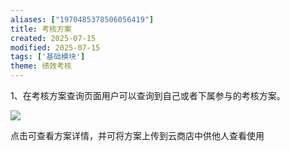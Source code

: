 ```yaml
---
aliases: ["1970485378506056419"]
title: 考核方案
created: 2025-07-15
modified: 2025-07-15
tags: ['基础模块']
theme: 绩效考核
---
```


1、在考核方案查询页面用户可以查询到自己或者下属参与的考核方案。

![](https://myhelpdoc.oss-cn-heyuan.aliyuncs.com/mdimages/98575368508cddf1dd3ebc70b70156b3.jpg)

点击可查看方案详情，并可将方案上传到云商店中供他人查看使用

